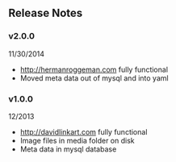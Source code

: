 Release Notes
-------------

### v2.0.0
11/30/2014

* http://hermanroggeman.com fully functional
* Moved meta data out of mysql and into yaml

### v1.0.0
12/2013

* http://davidlinkart.com fully functional
* Image files in media folder on disk
* Meta data in mysql database
